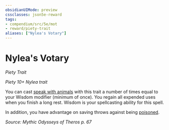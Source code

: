 ```yaml
---
obsidianUIMode: preview
cssclasses: json5e-reward
tags:
- compendium/src/5e/mot
- reward/piety-trait
aliases: ["Nylea's Votary"]
---
```

# Nylea's Votary
*Piety Trait*  

*Piety 10+ Nylea trait*

You can cast [speak with animals](2-Mechanics/CLI/spells/speak-with-animals.md) with this trait a number of times equal to your Wisdom modifier (minimum of once). You regain all expended uses when you finish a long rest. Wisdom is your spellcasting ability for this spell.

In addition, you have advantage on saving throws against being [poisoned](2-Mechanics/CLI/rules/conditions.md#Poisoned).

*Source: Mythic Odysseys of Theros p. 67*